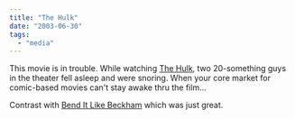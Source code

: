 ```yaml
---
title: "The Hulk"
date: "2003-06-30"
tags: 
  - "media"
---
```


This movie is in trouble. While watching [The Hulk](http://www.hulkmovie.com/ "The Hulk - Smashing Into Theatres June 20, 2003"), two 20-something guys in the theater fell asleep and were snoring. When your core market for comic-based movies can't stay awake thru the film...

Contrast with [Bend It Like Beckham](http://www2.foxsearchlight.com/benditlikebeckham/) which was just great.
